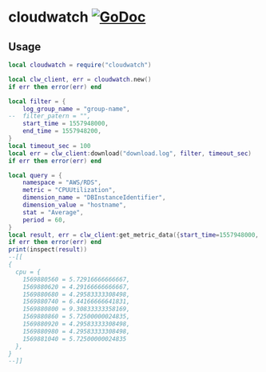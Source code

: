 # cloudwatch [![GoDoc](https://godoc.org/github.com/vadv/gopher-lua-libs/aws/cloudwatch?status.svg)](https://godoc.org/github.com/vadv/gopher-lua-libs/aws/cloudwatch)

## Usage

```lua
local cloudwatch = require("cloudwatch")

local clw_client, err = cloudwatch.new()
if err then error(err) end

local filter = {
    log_group_name = "group-name",
--  filter_patern = "",
    start_time = 1557948000,
    end_time = 1557948200,
}
local timeout_sec = 100
local err = clw_client:download("download.log", filter, timeout_sec)
if err then error(err) end

local query = {
    namespace = "AWS/RDS",
    metric = "CPUUtilization",
    dimension_name = "DBInstanceIdentifier",
    dimension_value = "hostname",
    stat = "Average",
    period = 60,
}
local result, err = clw_client:get_metric_data({start_time=1557948000, end_time=1557948200, queries={cpu=query}})
if err then error(err) end
print(inspect(result))
--[[
{
  cpu = {
    1569880560 = 5.72916666666667,
    1569880620 = 4.29166666666667,
    1569880680 = 4.29583333308498,
    1569880740 = 6.44166666641831,
    1569880800 = 9.30833333358169,
    1569880860 = 5.72500000024835,
    1569880920 = 4.29583333308498,
    1569880980 = 4.29583333308498,
    1569881040 = 5.72500000024835
  },
}
--]]
```
